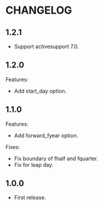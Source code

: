 # CHANGELOG

## 1.2.1

* Support activesupport 7.0.

## 1.2.0

Features:

* Add start_day option.

## 1.1.0

Features:

* Add forward_fyear option.

Fixes:

* Fix boundary of fhalf and fquarter.
* Fix for leap day.

## 1.0.0

* First release.
